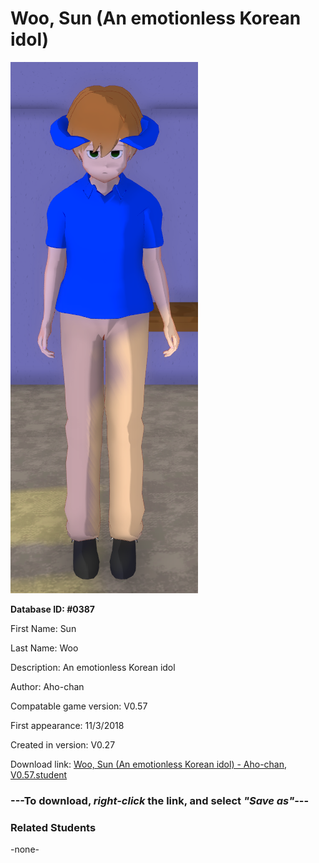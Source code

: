 # Woo, Sun (An emotionless Korean idol)

<img src="../../Files/Images/Woo, Sun (An emotionless Korean idol).png" title="Woo, Sun (An emotionless Korean idol) - Aho-chan, V0.57">

**Database ID: #0387**

First Name: Sun

Last Name: Woo

Description: An emotionless Korean idol

Author: Aho-chan

Compatable game version: V0.57

First appearance: 11/3/2018

Created in version: V0.27

Download link: <a href="https://raw.githubusercontent.com/Arbiter1223/Daigaku-Gurashi-Custom-Students/master/Files/Student%20Files/Woo%2C%20Sun%20(An%20emotionless%20Korean%20idol)%20-%20Aho-chan%2C%20V0.57.student">Woo, Sun (An emotionless Korean idol) - Aho-chan, V0.57.student</a>

### ---**To download, _right-click_ the link, and select _"Save as"_**---

### Related Students

-none-
